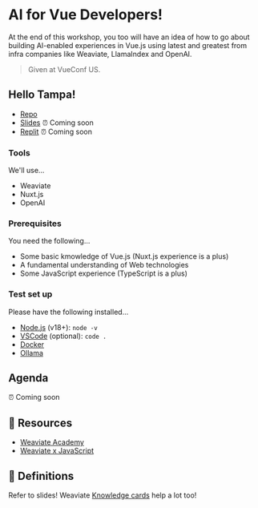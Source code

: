 # AI for Vue Developers!

At the end of this workshop, you too will have an idea of how to go about building AI-enabled experiences in Vue.js using latest and greatest from infra companies like Weaviate, LlamaIndex and OpenAI.

> Given at VueConf US.

## Hello Tampa! 

- [Repo](https://github.com/weaviate-tutorials/ai-for-vue-developers)
- [Slides]() ⏰ Coming soon
- [Replit]() ⏰ Coming soon 

### Tools

We'll use...
- Weaviate
- Nuxt.js
- OpenAI

### Prerequisites

You need the following...
- Some basic kmowledge of Vue.js (Nuxt.js experience is a plus)
- A fundamental understanding of Web technologies
- Some JavaScript experience (TypeScript is a plus)

### Test set up

Please have the following installed...
- [Node.js](https://nodejs.org/en/download/current) (v18+): `node -v`
- [VSCode](https://code.visualstudio.com/download) (optional): `code .`
- [Docker](https://docs.docker.com/get-started/get-docker/)
- [Ollama](https://ollama.com/download)

## Agenda

⏰ Coming soon 


## 🔦 Resources

- [Weaviate Academy](https://weaviate.io/developers/academy)
- [Weaviate x JavaScript](https://weaviate.io/javascript)

## 📘 Definitions

Refer to slides! Weaviate [Knowledge cards](https://weaviate.io/learn/knowledgecards) help a lot too! 

